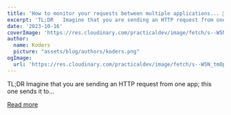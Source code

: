 ```yaml
---
title: 'How to monitor your requests between multiple applications... 🤔'
excerpt: 'TL;DR   Imagine that you are sending an HTTP request from one app; this one sends it to...'
date: '2023-10-16'
coverImage: 'https://res.cloudinary.com/practicaldev/image/fetch/s--W5N_tmOp--/c_imagga_scale,f_auto,fl_progressive,h_420,q_66,w_1000/https://dev-to-uploads.s3.amazonaws.com/uploads/articles/o792gk0o6b8250gtrg7l.gif'
author:
  name: Koders
  picture: "assets/blog/authors/koders.png"
ogImage:
  url: 'https://res.cloudinary.com/practicaldev/image/fetch/s--W5N_tmOp--/c_imagga_scale,f_auto,fl_progressive,h_420,q_66,w_1000/https://dev-to-uploads.s3.amazonaws.com/uploads/articles/o792gk0o6b8250gtrg7l.gif'
---
```


TL;DR   Imagine that you are sending an HTTP request from one app; this one sends it to...

[Read more](https://dev.to/odigos/how-to-monitor-your-requests-between-multiple-applications-4fi8)
